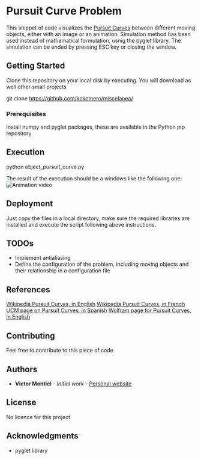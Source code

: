 # Pursuit Curve Problem

This snippet of code visualizes the [Pursuit Curves](https://en.wikipedia.org/wiki/Pursuit_curve) between different moving objects, either with an image or an animation.
Simulation method has been used instead of mathematical formulation, usnig the pyglet library.
The simulation can be ended by pressing ESC key or closing the window.

## Getting Started

Clone this repository on your local disk by executing. You will download as well other small projects

git clone https://github.com/kokomero/miscelanea/

### Prerequisites

Install numpy and pyglet packages, these are available in the Python pip repository

## Execution

python object_pursuit_curve.py

The result of the execution should be a windows like the following one:
![Animation video](https://github.com/kokomero/miscelanea/tree/master/TowerOfHanoi/output.gif)

## Deployment

Just copy the files in a local directory, make sure the required libraries are installed and execute the script following above instructions.

## TODOs
* Implement antialiasing
* Define the configuration of the problem, including moving objects and their relationship in a configuration file

## References
[Wikipedia Pursuit Curves, in English](https://en.wikipedia.org/wiki/Pursuit_curve)
[Wikipedia Pursuit Curves, in French](https://fr.wikipedia.org/wiki/Courbe_du_chien)
[UCM page on Pursuit Curves, in Spanish](http://www.mat.ucm.es/cosasmdg/cdsmdg/modelizaciones/proyectos/proyecto2/index.htm)
[Wolfram page for Pursuit Curves, in English](http://mathworld.wolfram.com/PursuitCurve.html)

## Contributing

Feel free to contribute to this piece of code

## Authors
* **Victor Montiel** - *Initial work* - [Personal website](http://www.victormontielargaiz.net)

## License
No licence for this project

## Acknowledgments
* pyglet library


